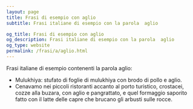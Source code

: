 ```yaml
---
layout: page
title: Frasi di esempio con aglio 
subtitle: Frasi italiane di esempio con la parola  aglio

og_title: Frasi di esempio con aglio 
og_description: Frasi italiane di esempio con la parola  aglio
og_type: website
permalink: /frasi/a/aglio.html
---
```


Frasi italiane di esempio contenenti la parola aglio:


- Mulukhiya: stufato di foglie di mulukhiya con brodo di pollo e aglio.
- Cenavamo nei piccoli ristoranti accanto al porto turistico, crostacei, cozze alla buzara, con aglio e pangrattato, e quel formaggio saporito fatto con il latte delle capre che brucano gli arbusti sulle rocce.
